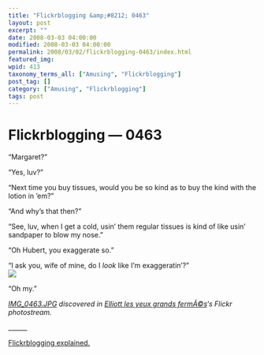 ```yaml
---
title: "Flickrblogging &amp;#8212; 0463"
layout: post
excerpt: ""
date: 2008-03-03 04:00:00
modified: 2008-03-03 04:00:00
permalink: 2008/03/02/flickrblogging-0463/index.html
featured_img: 
wpid: 413
taxonomy_terms_all: ["Amusing", "Flickrblogging"]
post_tag: []
category: ["Amusing", "Flickrblogging"]
tags: post
---
```


# Flickrblogging &#8212; 0463

“Margaret?”

“Yes, luv?”

“Next time you buy tissues, would you be so kind as to buy the kind with the lotion in ’em?”

“And why’s that then?”

“See, luv, when I get a cold, usin’ them regular tissues is kind of like usin’ sandpaper to blow my nose.”

“Oh Hubert, you exaggerate so.”

“I ask you, wife of mine, do I *look* like I’m exaggeratin’?”  
[![](http://farm2.static.flickr.com/1318/537151152_3f7d64cd94_m.jpg)](http://www.flickr.com/photos/elliottinwonderland/537151152/ "IMG_0463.JPG from flickr.com")  
  
“Oh my.”

*[IMG\_0463.JPG](http://www.flickr.com/photos/elliottinwonderland/537151152/) discovered in [Elliott les yeux grands fermÃ©s](http://www.flickr.com/people/elliottinwonderland/)‘s Flickr photostream.*

\_\_\_\_\_\_

[Flickrblogging explained.](http://tehipitetom.blogspot.com/2006/06/fun-games-random-flickr-blogging.html)